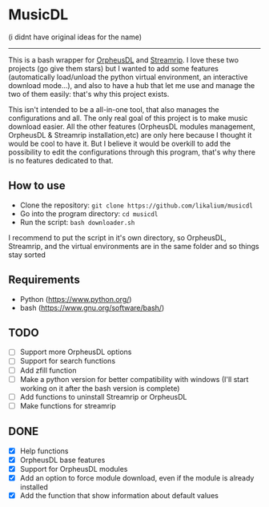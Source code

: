 # MusicDL
(i didnt have original ideas for the name)
___

This is a bash wrapper for [OrpheusDL](https://github.com/OrfiTeam/OrpheusDL) and [Streamrip](https://github.com/nathom/streamrip). I love these two projects (go give them stars) but I wanted to add some features (automatically load/unload the python virtual environment, an interactive download mode...), and also to have a hub that let me use and manage the two of them easily: that's why this project exists.

This isn't intended to be a all-in-one tool, that also manages the configurations and all. The only real goal of this project is to make music download easier. All the other features (OrpheusDL modules management, OrpheusDL & Streamrip installation,etc) are only here because I thought it would be cool to have it. But I believe it would be overkill to add the possibility to edit the configurations through this program, that's why there is no features dedicated to that.


## How to use
- Clone the repository: `git clone https://github.com/likalium/musicdl`
- Go into the program directory: `cd musicdl`
- Run the script: `bash downloader.sh`

I recommend to put the script in it's own directory, so OrpheusDL, Streamrip, and the virtual environments are in the same folder and so things stay sorted

## Requirements
- Python (https://www.python.org/)
- bash (https://www.gnu.org/software/bash/)

## TODO
- [ ] Support more OrpheusDL options
- [ ] Support for search functions
- [ ] Add zfill function
- [ ] Make a python version for better compatibility with windows (I'll start working on it after the bash version is complete)
- [ ] Add functions to uninstall Streamrip or OrpheusDL
- [ ] Make functions for streamrip

## DONE
- [x] Help functions
- [x] OrpheusDL base features
- [x] Support for OrpheusDL modules
- [x] Add an option to force module download, even if the module is already installed
- [x] Add the function that show information about default values
